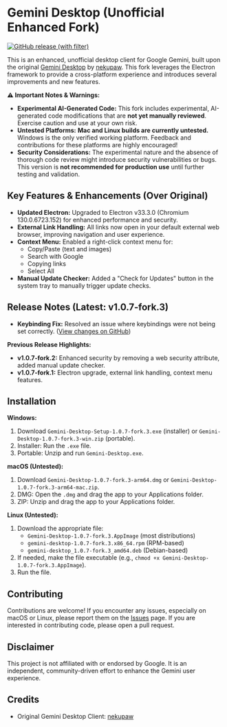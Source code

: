 # Gemini Desktop (Unofficial Enhanced Fork)

[![GitHub release (with filter)](https://img.shields.io/github/v/release/ninjaeon/gemini-desktop-fork?include_prereleases)](https://github.com/ninjaeon/gemini-desktop-fork/releases)

This is an enhanced, unofficial desktop client for Google Gemini, built upon the original [Gemini Desktop](https://github.com/nekupaw/gemini-desktop) by [nekupaw](https://github.com/nekupaw). This fork leverages the Electron framework to provide a cross-platform experience and introduces several improvements and new features.

**⚠️ Important Notes & Warnings:**

*   **Experimental AI-Generated Code:** This fork includes experimental, AI-generated code modifications that are **not yet manually reviewed**. Exercise caution and use at your own risk.
*   **Untested Platforms:**  **Mac and Linux builds are currently untested.** Windows is the only verified working platform. Feedback and contributions for these platforms are highly encouraged!
*   **Security Considerations:** The experimental nature and the absence of thorough code review might introduce security vulnerabilities or bugs. This version is **not recommended for production use** until further testing and validation.

## Key Features & Enhancements (Over Original)

*   **Updated Electron:** Upgraded to Electron v33.3.0 (Chromium 130.0.6723.152) for enhanced performance and security.
*   **External Link Handling:** All links now open in your default external web browser, improving navigation and user experience.
*   **Context Menu:** Enabled a right-click context menu for:
    *   Copy/Paste (text and images)
    *   Search with Google
    *   Copying links
    *   Select All
*   **Manual Update Checker:** Added a "Check for Updates" button in the system tray to manually trigger update checks.

## Release Notes (Latest: v1.0.7-fork.3)

*   **Keybinding Fix:** Resolved an issue where keybindings were not being set correctly. ([View changes on GitHub](https://github.com/ninjaeon/gemini-desktop-fork/compare/v1.0.7-fork.2...v1.0.7-fork.3))

**Previous Release Highlights:**

*   **v1.0.7-fork.2:** Enhanced security by removing a web security attribute, added manual update checker.
*   **v1.0.7-fork.1:** Electron upgrade, external link handling, context menu features.

## Installation

**Windows:**

1. Download `Gemini-Desktop-Setup-1.0.7-fork.3.exe` (installer) or `Gemini-Desktop-1.0.7-fork.3-win.zip` (portable).
2. Installer: Run the `.exe` file.
3. Portable: Unzip and run `Gemini-Desktop.exe`.

**macOS (Untested):**

1. Download `Gemini-Desktop-1.0.7-fork.3-arm64.dmg` or `Gemini-Desktop-1.0.7-fork.3-arm64-mac.zip`.
2. DMG: Open the `.dmg` and drag the app to your Applications folder.
3. ZIP: Unzip and drag the app to your Applications folder.

**Linux (Untested):**

1. Download the appropriate file:
    *   `Gemini-Desktop-1.0.7-fork.3.AppImage` (most distributions)
    *   `gemini-desktop-1.0.7-fork.3.x86_64.rpm` (RPM-based)
    *   `gemini-desktop_1.0.7-fork.3_amd64.deb` (Debian-based)
2. If needed, make the file executable (e.g., `chmod +x Gemini-Desktop-1.0.7-fork.3.AppImage`).
3. Run the file.

## Contributing

Contributions are welcome! If you encounter any issues, especially on macOS or Linux, please report them on the [Issues](https://github.com/ninjaeon/gemini-desktop-fork/issues) page. If you are interested in contributing code, please open a pull request.

## Disclaimer

This project is not affiliated with or endorsed by Google. It is an independent, community-driven effort to enhance the Gemini user experience.

## Credits

*   Original Gemini Desktop Client: [nekupaw](https://github.com/nekupaw/gemini-desktop)
